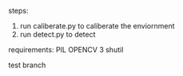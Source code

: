 steps:
1. run caliberate.py to caliberate the enviornment
2. run detect.py to detect

requirements:
PIL
OPENCV 3
shutil

test branch